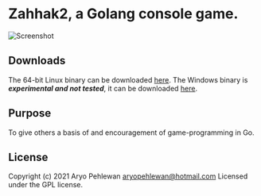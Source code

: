 # Zahhak2, a Golang console game.

![Screenshot](pics/zahhak2.png)

## Downloads
The 64-bit Linux binary can be downloaded [here](downloads/Zahhak2.linux.zip?raw=true).
The Windows binary is ***experimental and not tested***, it can be downloaded [here](downloads/Zahhak2.windows.zip?raw=true).

## Purpose
To give others a basis of and encouragement of game-programming in Go.

## License
Copyright (c) 2021 Aryo Pehlewan aryopehlewan@hotmail.com 
Licensed under the GPL license.

